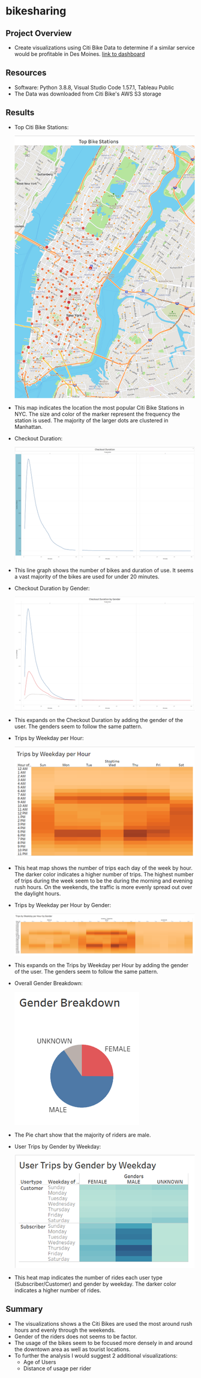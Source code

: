 # bikesharing

## Project Overview
- Create visualizations using Citi Bike Data to determine if a similar service would be profitable in Des Moines.
 [link to dashboard](https://public.tableau.com/app/profile/jared.behler/viz/NYCCitiBikeAnalysis_16313276583760/NYCCitiBike?publish=yes)

## Resources
- Software: Python 3.8.8, Visual Studio Code 1.57.1, Tableau Public
- The Data was downloaded from Citi Bike's AWS S3 storage

## Results
- Top Citi Bike Stations:

  ![Top Citi Bike Stations](https://github.com/jediracer/bikesharing/blob/main/images/Top_Bike_Stations.png)	
  
- This map indicates the location the most popular Citi Bike Stations in NYC.  The size and color of the marker represent the frequency the station is used. The majority of the larger dots are clustered in Manhattan.

- Checkout Duration:

  ![Checkout Duration](https://github.com/jediracer/bikesharing/blob/main/images/Checkout_Duration.png)	
  
- This line graph shows the number of bikes and duration of use.  It seems a vast majority of the bikes are used for under 20 minutes.

- Checkout Duration by Gender:

  ![Checkout Duration by Gender](https://github.com/jediracer/bikesharing/blob/main/images/Checkout_Duration_by_Gender.png)	
  
- This expands on the Checkout Duration by adding the gender of the user.  The genders seem to follow the same pattern.

- Trips by Weekday per Hour:

  ![Trips by Weekday per Hour](https://github.com/jediracer/bikesharing/blob/main/images/Trips_by_Weekday_per_Hour.png)	
  
- This heat map shows the number of trips each day of the week by hour.  The darker color indicates a higher number of trips.  The highest number of trips during the week seem to be the during the morning and evening rush hours.  On the weekends, the traffic is  more evenly spread out over the daylight hours.

- Trips by Weekday per Hour by Gender:

  ![Trips by Weekday per Hour by Gender](https://github.com/jediracer/bikesharing/blob/main/images/Trips_by_Weekday_per_Hour_by_Gender.png)	
  
- This expands on the Trips by Weekday per Hour by adding the gender of the user.  The genders seem to follow the same pattern.

- Overall Gender Breakdown:

  ![Overall Gender Breakdown](https://github.com/jediracer/bikesharing/blob/main/images/Gender_Breakdown.png)	
  
- The Pie chart show that the majority of riders are male.

- User Trips by Gender by Weekday:

  ![User Trips by Gender by Weekday](https://github.com/jediracer/bikesharing/blob/main/images/User_Trips_by_Gender_by_Weekday.png)	
  
- This heat map indicates the number of rides each user type (Subscriber/Customer) and gender by weekday.  The darker color indicates a higher number of rides.

## Summary

- The visualizations shows a the Citi Bikes are used the most around rush hours and evenly through the weekends.  
- Gender of the riders does not seems to be factor.
- The usage of the bikes seem to be focused more densely in and around the downtown area as well as tourist locations.
- To further the analysis I would suggest 2 additional visualizations:
	- Age of Users
	- Distance of usage per rider